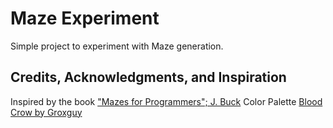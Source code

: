 # Maze Experiment

Simple project to experiment with Maze generation.

## Credits, Acknowledgments, and Inspiration

Inspired by the book ["Mazes for Programmers"; J. Buck](http://www.mazesforprogrammers.com/)
Color Palette [Blood Crow by Groxguy](https://lospec.com/palette-list/blood-crow)

